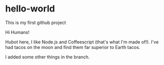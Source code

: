 # hello-world
This is my first github project

Hi Humans!

Hubot here, I like Node.js and Coffeescript (that's what I'm made of!).
I've had tacos on the moon and find them far superior to Earth tacos.

I added some other things in the branch.
